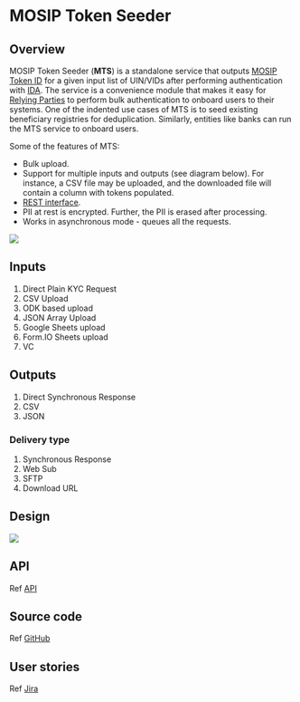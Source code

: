 # MOSIP Token Seeder

## Overview

MOSIP Token Seeder (**MTS**) is a standalone service that outputs [MOSIP Token ID](https://docs.mosip.io/1.2.0/id-lifecycle-management/identifiers#token-id) for a given input list of UIN/VIDs after performing authentication with [IDA](https://docs.mosip.io/1.2.0/id-authentication). The service is a convenience module that makes it easy for [Relying Parties](https://docs.mosip.io/1.2.0/id-authentication#relying-parties-and-policies) to perform bulk authentication to onboard users to their systems. One of the indented use cases of MTS is to seed existing beneficiary registries for deduplication. Similarly, entities like banks can run the MTS service to onboard users.

Some of the features of MTS:

* Bulk upload.
* Support for multiple inputs and outputs (see diagram below). For instance, a CSV file may be uploaded, and the downloaded file will contain a column with tokens populated.
* [REST interface](./#api).
* PII at rest is encrypted. Further, the PII is erased after processing.
* Works in asynchronous mode - queues all the requests.

![](https://github.com/mosip/openg2p/raw/main/docs/.gitbook/assets/seeder.png)

## Inputs

1. Direct Plain KYC Request
2. CSV Upload
3. ODK based upload
4. JSON Array Upload
5. Google Sheets upload
6. Form.IO Sheets upload
7. VC

## Outputs

1. Direct Synchronous Response
2. CSV
3. JSON

### Delivery type

1. Synchronous Response
2. Web Sub
3. SFTP
4. Download URL

## Design

![](https://raw.githubusercontent.com/mosip/openg2p/main/docs/\_images/mosip-token-token-seeder-block-diagram.png)

## API

Ref [API](mts-api.md)

## Source code

Ref [GitHub](https://github.com/mosip/openg2p/tree/develop)

## User stories

Ref [Jira](https://mosip.atlassian.net/browse/MOSIP-23029)
